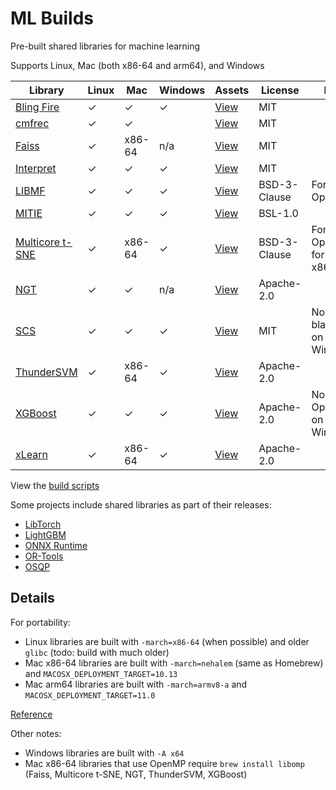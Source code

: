 # ML Builds

Pre-built shared libraries for machine learning

Supports Linux, Mac (both x86-64 and arm64), and Windows

Library | Linux | Mac | Windows | Assets | License | Notes
--- | --- | --- | --- | --- | --- | ---
[Bling Fire](https://github.com/Microsoft/BlingFire) | ✓ | ✓ | ✓ | [View](https://github.com/ankane/ml-builds/releases/tag/blingfire-0.1.3) | MIT |
[cmfrec](https://github.com/david-cortes/cmfrec) | ✓ | ✓ | | [View](https://github.com/ankane/ml-builds/releases/tag/cmfrec-2.4.1) | MIT |
[Faiss](https://github.com/facebookresearch/faiss) | ✓ | x86-64 | n/a | [View](https://github.com/ankane/ml-builds/releases/tag/faiss-1.6.1) | MIT |
[Interpret](https://github.com/interpretml/interpret) | ✓ | ✓ | ✓ | [View](https://github.com/ankane/ml-builds/releases/tag/interpret-0.2.0) | MIT |
[LIBMF](https://github.com/cjlin1/libmf) | ✓ | ✓ | ✓ | [View](https://github.com/ankane/ml-builds/releases/tag/libmf-master) | BSD-3-Clause | Fork, no OpenMP
[MITIE](https://github.com/mit-nlp/MITIE) | ✓ | ✓ | ✓ | [View](https://github.com/ankane/ml-builds/releases/tag/mitie-0.7) | BSL-1.0
[Multicore t-SNE](https://github.com/DmitryUlyanov/Multicore-TSNE) | ✓ | x86-64 | ✓ | [View](https://github.com/ankane/ml-builds/releases/tag/multicore-tsne-master) | BSD-3-Clause | Fork with OpenMP for Mac x86-64
[NGT](https://github.com/yahoojapan/NGT) | ✓ | ✓ | n/a | [View](https://github.com/ankane/ml-builds/releases/tag/ngt-1.12.2) | Apache-2.0 |
[SCS](https://github.com/cvxgrp/scs) | ✓ | ✓ | ✓ | [View](https://github.com/ankane/ml-builds/releases/tag/scs-2.0.2) | MIT | No blas/lapack on Windows
[ThunderSVM](https://github.com/Xtra-Computing/thundersvm) | ✓ | x86-64 | ✓ | [View](https://github.com/ankane/ml-builds/releases/tag/thundersvm-0.3.4) | Apache-2.0 |
[XGBoost](https://github.com/dmlc/xgboost) | ✓ | ✓ | ✓ | [View](https://github.com/ankane/ml-builds/releases/tag/xgboost-1.3.0) | Apache-2.0 | No OpenMP on Windows
[xLearn](https://github.com/aksnzhy/xlearn) | ✓ | x86-64 | ✓ | [View](https://github.com/ankane/ml-builds/releases/tag/xlearn-0.4.4) | Apache-2.0 |

View the [build scripts](.github/workflows)

Some projects include shared libraries as part of their releases:

- [LibTorch](https://pytorch.org/)
- [LightGBM](https://github.com/microsoft/LightGBM/releases)
- [ONNX Runtime](https://github.com/microsoft/onnxruntime/releases)
- [OR-Tools](https://developers.google.com/optimization/install/cpp)
- [OSQP](https://bintray.com/bstellato/generic/OSQP#files)

## Details

For portability:

- Linux libraries are built with `-march=x86-64` (when possible) and older `glibc` (todo: build with much older)
- Mac x86-64 libraries are built with `-march=nehalem` (same as Homebrew) and `MACOSX_DEPLOYMENT_TARGET=10.13`
- Mac arm64 libraries are built with `-march=armv8-a` and `MACOSX_DEPLOYMENT_TARGET=11.0`

[Reference](https://gcc.gnu.org/onlinedocs/gcc/x86-Options.html)

Other notes:

- Windows libraries are built with `-A x64`
- Mac x86-64 libraries that use OpenMP require `brew install libomp` (Faiss, Multicore t-SNE, NGT, ThunderSVM, XGBoost)
